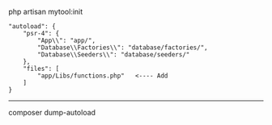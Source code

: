 php artisan mytool:init

    "autoload": {
        "psr-4": {
            "App\\": "app/",
            "Database\\Factories\\": "database/factories/",
            "Database\\Seeders\\": "database/seeders/"
        },
        "files": [
            "app/Libs/functions.php"   <---- Add
        ]
    }

---

composer dump-autoload
